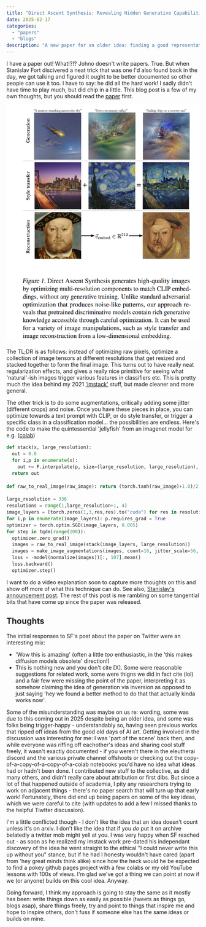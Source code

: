 ```yaml
---
title: "Direct Ascent Synthesis: Revealing Hidden Generative Capabilities in Discriminative Models"
date: 2025-02-17
categories: 
  - "papers"
  - "blogs"
description: "A new paper for an older idea: finding a good representation for turning a discriminative model into a generative model."
---
```


I have a paper out! What!?!? Johno doesn't write papers. True. But when Stanislav Fort discivered a neat trick that was one I'd also found back in the day, we got talking and figured it ought to be better documented so other people can use it too. I have to say: he did all the hard work! I sadly didn't have time to play much, but did chip in a little. This blog post is a few of my own thoughts, but you should read the [paper](https://arxiv.org/abs/2502.07753) first.

![Figure 1 from our paper](images/das.png)

The TL;DR is as follows: instead of optimizing raw pixels, optimize a collection of image tensors at different resolutions that get resized and stacked together to form the final image. This turns out to have really neat regularization effects, and gives a really nice primitive for seeing what 'natural'-ish images trigger various features in classifiers etc. This is pretty much the idea behind my 2021 ['imstack'](https://github.com/johnowhitaker/imstack) stuff, but made cleaner and more general.

The other trick is to do some augmentations, critically adding some jitter (different crops) and noise. Once you have these pieces in place, you can optimize towards a text prompt with CLIP, or do style transfer, or trigger a specific class in a classification model... the possibilities are endless. Here's the code to make the quintessential 'jellyfish' from an imagenet model for e.g. ([colab](https://colab.research.google.com/drive/1gLZXcPIKpBwYWgweOVli9ORcOyJ-khJ5?usp=sharing))

```python
def stack(x, large_resolution):
  out = 0.0
  for i,p in enumerate(x):
    out += F.interpolate(p, size=(large_resolution, large_resolution), mode='bicubic' if resolutions[i] > 1 else 'nearest')
  return out

def raw_to_real_image(raw_image): return (torch.tanh(raw_image)+1.0)/2.0

large_resolution = 336
resolutions = range(1,large_resolution+1, 4)
image_layers = [torch.zeros(1,3,res,res).to("cuda") for res in resolutions]
for i,p in enumerate(image_layers): p.requires_grad = True
optimizer = torch.optim.SGD(image_layers, 0.005)
for step in tqdm(range(100)):
  optimizer.zero_grad()
  images = raw_to_real_image(stack(image_layers, large_resolution))
  images = make_image_augmentations(images, count=16, jitter_scale=56, noise_scale=0.2)
  loss = -model(normalize(images))[:, 107].mean()
  loss.backward()
  optimizer.step()
```

I want to do a video explanation soon to capture more thoughts on this and show off more of what this technique can do. See also, [Stanislav's announcement post](https://x.com/stanislavfort/status/1890724291752100265). The rest of this post is me rambling on some tangential bits that have come up since the paper was released.

## Thoughts

The initial responses to SF's post about the paper on Twitter were an interesting mix:
- 'Wow this is amazing' (often a little *too* enthusiastic, in the 'this makes diffusion models obsolete' direction!)
- This is nothing new and you don't cite [X]. Some were reasonable suggestions for related work, some were thigns we did in fact cite (lol) and a fair few were missing the point of the paper, interpreting it as somehow claiming the idea of generation via inversion as opposed to just saying 'hey we found a better method to do that that actually kinda works now'. 

Some of the misunderstanding was maybe on us re: wording, some was due to this coming out in 2025 despite being an older idea, and some was folks being trigger-happy - understandably so, having seen previous works that ripped off ideas from the good old days of AI art. Getting involved in the discussion was interesting for me: I was 'part of the scene' back then, and while everyone was riffing off eachother's ideas and sharing cool stuff freely, it wasn't exactly documented - if you weren't there in the eleutherai discord and the various private channel offshoots or checking out the copy-of-a-copy-of-a-copy-of-a-colab notebooks you'd have no idea what ideas had or hadn't been done. I contributed new stuff to the collective, as did many others, and didn't really care about attribution or first dibs. But since a lot of that happened outside of academia, I pity any researchers trying to work on adjacent things - there's no paper search that will turn up that early work! Fortunately, there did end up being papers on some of the key ideas, which we were careful to cite (with updates to add a few I missed thanks to the helpful Tiwtter discussion).

I'm a little conflicted though - I don't like the idea that an idea doesn't count unless it's on arxiv. I don't like the idea that if you *do* put it on archive belatedly a twitter mob might yell at you. I was very happy when SF reached out - as soon as he realized my imstack work pre-dated his independant discovery of the idea he went straight to the ethical "I could never write this up without you" stance, but if he had I honesty wouldn't have cared (apart from 'hey great minds think alike) since how the heck would he be expected to find a pokey github pages project with a few colabs or my old YouTube lessons with 100s of views. I'm glad we've got a thing we can point at now if we (or anyone) builds on this cool idea. Anyway.

Going forward, I think my approach is going to stay the same as it mostly has been: write things down as easily as possible (tweets as things go, blogs asap), share things freely, try and point to things that inspire me and hope to inspire others, don't fuss if someone else has the same ideas or builds on mine.